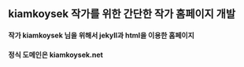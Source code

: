 ## kiamkoysek 작가를 위한 간단한 작가 홈페이지 개발

#### 작가 kiamkoysek 님을 위해서 jekyll과 html을 이용한 홈페이지
#### 정식 도메인은 kiamkoysek.net
